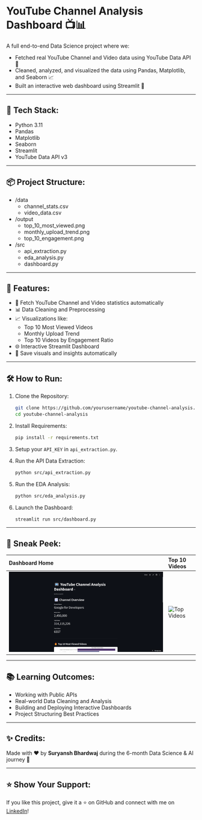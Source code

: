 # YouTube Channel Analysis Dashboard 📺📊

A full end-to-end Data Science project where we:
- Fetched real YouTube Channel and Video data using YouTube Data API 📡
- Cleaned, analyzed, and visualized the data using Pandas, Matplotlib, and Seaborn 📈
- Built an interactive web dashboard using Streamlit 🚀

---

## 🚀 Tech Stack:
- Python 3.11
- Pandas
- Matplotlib
- Seaborn
- Streamlit
- YouTube Data API v3

---

## 📦 Project Structure:
 - /data
   - channel_stats.csv 
   - video_data.csv 
 - /output 
   - top_10_most_viewed.png 
   - monthly_upload_trend.png 
   - top_10_engagement.png 
 - /src 
   - api_extraction.py 
   - eda_analysis.py
   - dashboard.py


---

## 🎯 Features:

- 📡 Fetch YouTube Channel and Video statistics automatically
- 📊 Data Cleaning and Preprocessing
- 📈 Visualizations like:
  - Top 10 Most Viewed Videos
  - Monthly Upload Trend
  - Top 10 Videos by Engagement Ratio
- 🌐 Interactive Streamlit Dashboard
- 📂 Save visuals and insights automatically

---

## 🛠 How to Run:

1. Clone the Repository:
    ```bash
    git clone https://github.com/yourusername/youtube-channel-analysis.git
    cd youtube-channel-analysis
    ```

2. Install Requirements:
    ```bash
    pip install -r requirements.txt
    ```

3. Setup your `API_KEY` in `api_extraction.py`.

4. Run the API Data Extraction:
    ```bash
    python src/api_extraction.py
    ```

5. Run the EDA Analysis:
    ```bash
    python src/eda_analysis.py
    ```

6. Launch the Dashboard:
    ```bash
    streamlit run src/dashboard.py
    ```

---

## 📸 Sneak Peek:

| Dashboard Home | Top 10 Videos |
| :------------- | :------------ |
| ![Dashboard Home](output/dashboard_home.png) | ![Top Videos](output/top_videos.png) |

---

## 📚 Learning Outcomes:

- Working with Public APIs
- Real-world Data Cleaning and Analysis
- Building and Deploying Interactive Dashboards
- Project Structuring Best Practices

---

## ✨ Credits:
Made with ❤️ by **Suryansh Bhardwaj** during the 6-month Data Science & AI journey 🚀

---

## ⭐️ Show Your Support:
If you like this project, give it a ⭐ on GitHub and connect with me on [LinkedIn](http://www.linkedin.com/in/sbhardwaj26)!

